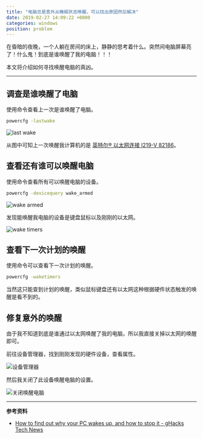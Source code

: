 ```yaml
---
title: "电脑总是意外从睡眠状态唤醒，可以找出原因然后解决"
date: 2019-02-27 14:09:22 +0800
categories: windows
position: problem
---
```


在昏暗的夜晚，一个人躺在房间的床上，静静的思考着什么。突然间电脑屏幕亮了！什么鬼！到底是谁唤醒了我的电脑！！！

本文将介绍如何寻找唤醒电脑的真凶。

---

<div id="toc"></div>

## 调查是谁唤醒了电脑

使用命令查看上一次是谁唤醒了电脑。

```cmd
powercfg -lastwake
```

![last wake](/static/posts/2019-02-18-09-16-28.png)

从图中可知上一次唤醒我计算机的是 [英特尔® 以太网连接 I219-V 82186](https://www.intel.cn/content/www/cn/zh/products/network-io/ethernet/controllers/connection-i219-v.html)。

## 查看还有谁可以唤醒电脑

使用命令查看所有可以唤醒电脑的设备。

```cmd
powercfg -devicequery wake_armed
```

![wake armed](/static/posts/2019-02-18-09-16-46.png)

发现能唤醒我电脑的设备是键盘鼠标以及刚刚的以太网。

![wake timers](/static/posts/2019-02-18-09-17-08.png)

## 查看下一次计划的唤醒

使用命令可以查看下一次计划的唤醒。

```cmd
powercfg -waketimers
```

当然这只能查到计划的唤醒，类似鼠标键盘还有以太网这种根据硬件状态触发的唤醒是看不到的。

## 修复意外的唤醒

由于我不知道到底是谁通过以太网唤醒了我的电脑，所以我直接关掉以太网的唤醒即可。

前往设备管理器，找到刚刚发现的硬件设备，查看属性。

![设备管理器](/static/posts/2019-02-27-14-03-21.png)

然后我关闭了此设备唤醒电脑的设置。

![关闭唤醒电脑](/static/posts/2019-02-27-14-03-52.png)

---

**参考资料**

- [How to find out why your PC wakes up, and how to stop it - gHacks Tech News](https://www.ghacks.net/2013/12/31/find-pc-wakes-stop/)

